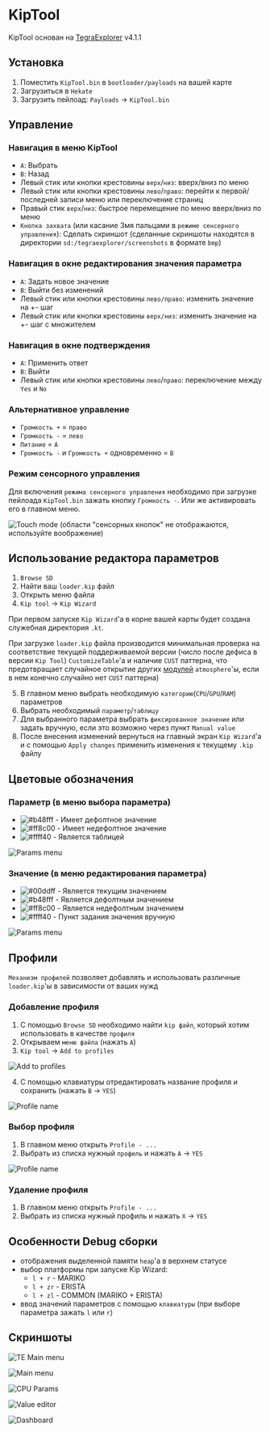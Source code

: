 # KipTool

KipTool основан на [TegraExplorer](https://github.com/suchmememanyskill/TegraExplorer) v4.1.1

## Установка
1. Поместить `KipTool.bin` в `bootloader/payloads` на вашей карте
1. Загрузиться в `Hekate`
1. Загрузить пейлоад: `Payloads` -> `KipTool.bin`

## Управление

### Навигация в меню KipTool
- `A`: Выбрать
- `B`: Назад
- Левый стик или кнопки крестовины `верх`/`низ`: вверх/вниз по меню
- Левый стик или кнопки крестовины `лево`/`право`: перейти к первой/последней записи меню или переключение страниц
- Правый стик `верх`/`низ`: быстрое перемещение по меню вверх/вниз по меню
- `Кнопка захвата` (или касание 3мя пальцами в `режиме сенсерного управления`): Сделать скриншот (сделанные скриншоты находятся в директории `sd:/tegraexplorer/screenshots` в формате `bmp`)

### Навигация в окне редактирования значения параметра
- `A`: Задать новое значение
- `B`: Выйти без изменений
- Левый стик или кнопки крестовины `лево/право`: изменить значение на +- шаг
- Левый стик или кнопки крестовины `верх/низ`: изменить значение на +- шаг с множителем

### Навигация в окне подтверждения
- `A`: Применить ответ
- `B`: Выйти
- Левый стик или кнопки крестовины `лево`/`право`: переключение между `Yes` и `No`

### Альтернативное управление
- `Громкость +` = `право`
- `Громкость -` = `лево`
- `Питание` = `A`
- `Громкость -` и `Громкость +` одновременно = `B`

### Режим сенсорного управления
Для включения `режима сенсерного управления` необходимо при загрузке пейлоада `KipTool.bin` зажать кнопку `Громкость -`.
Или же активировать его в главном меню. 

![Touch mode](/screenshots/touch.jpg)
(области "сенсорных кнопок" не отображаются, используйте воображение)

## Использование редактора параметров
1. `Browse SD`
1. Найти ваш `loader.kip` файл
1. Открыть меню файла
1. `Kip tool` -> `Kip Wizard`

При первом запуске `Kip Wizard`'а в корне вашей карты будет создана служебная директория `.kt`.

При загрузке `loader.kip` файла производится минимальная проверка на соответствие текущей поддерживаемой версии (число после дефиса в версии `Kip Tool`) `CustomizeTable`'а и наличие `CUST` паттерна, что предотвращает случайное открытие других [модулей](https://github.com/Atmosphere-NX/Atmosphere/tree/master/docs/components/modules) `atmosphere`'ы, если в нем конечно случайно нет `CUST` паттерна\)

5. В главном меню выбрать необходимую `категорию`(`CPU`/`GPU`/`RAM`) параметров
6. Выбрать необходимый `параметр`/`таблицу`
7. Для выбранного параметра выбрать `фиксированное значение` или задать вручную, если это возможно через пункт `Manual value`
8. После внесения изменений вернуться на главный экран `Kip Wizard`'а и с помощью `Apply changes` применить изменения к текущему `.kip` файлу

## Цветовые обозначения
### Параметр (в меню выбора параметра)
-  ![#b48fff](https://placehold.co/15x15/b48fff/b48fff.png) - Имеет дефолтное значение
- ![#ff8c00](https://placehold.co/15x15/ff8c00/ff8c00.png) - Имеет недефолтное значение
- ![#ffff40](https://placehold.co/15x15/ffff40/ffff40.png) - Является таблицей

![Params menu](/screenshots/params_menu.jpg)

### Значение (в меню редактирования параметра)
- ![#00ddff](https://placehold.co/15x15/00ddff/00ddff.png) - Является текущим значением
- ![#b48fff](https://placehold.co/15x15/b48fff/b48fff.png) - Является дефолтным значением
- ![#ff8c00](https://placehold.co/15x15/ff8c00/ff8c00.png) - Является недефолтным значением
- ![#ffff40](https://placehold.co/15x15/ffff40/ffff40.png) - Пункт задания значения вручную

![Params menu](/screenshots/edit_param.jpg)

## Профили

`Механизм профилей` позволяет добавлять и использовать различные `loader.kip`'ы в зависимости от ваших нужд

### Добавление профиля

1. С помощью `Browse SD` необходимо найти `kip файл`, который хотим использовать в качестве `профиля`
2. Открываем `меню файла` (нажать `A`)
3. `Kip tool` -> `Add to profiles`

![Add to profiles](/screenshots/add_to_profiles.jpg)

4. С помощью клавиатуры отредактировать название профиля и сохранить (нажать `B` -> `YES`)

![Profile name](/screenshots/profile_name.jpg)

### Выбор профиля

1. В главном меню открыть `Profile - ...`
2. Выбрать из списка нужный `профиль` и нажать `A` -> `YES`

![Profile name](/screenshots/profiles.jpg)

### Удаление профиля

1. В главном меню открыть `Profile - ...`
2. Выбрать из списка нужный профиль и нажать `X` -> `YES`

## Особенности Debug сборки
- отображения выделенной памяти `heap`'а в верхнем статусе
- выбор платформы при запуске Kip Wizard:
  - `l + r`  - MARIKO
  - `l + zr` - ERISTA
  - `l + zl` - COMMON (MARIKO + ERISTA)
- ввод значений параметров с помощью `клавиатуры` (при выборе параметра зажать `l` или `r`)

## Скриншоты

![TE Main menu](/screenshots/te_main_menu.jpg)

![Main menu](/screenshots/main_menu.jpg)

![CPU Params](/screenshots/cpu_params.jpg)

![Value editor](/screenshots/value_editor.jpg)

![Dashboard](/screenshots/dashboard.jpg)